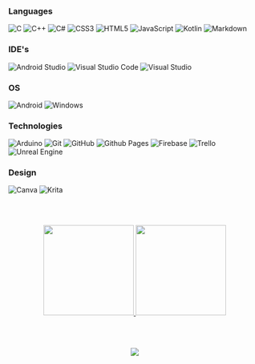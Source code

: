 ### Languages

![C](https://img.shields.io/badge/c-%2300599C.svg?style=flat&logo=c&logoColor=white)
![C++](https://img.shields.io/badge/c++-%2300599C.svg?style=flat&logo=c%2B%2B&logoColor=white)
![C#](https://img.shields.io/badge/c%23-%23239120.svg?style=flat&logo=c-sharp&logoColor=white)
![CSS3](https://img.shields.io/badge/css3-%231572B6.svg?style=flat&logo=css3&logoColor=white)
![HTML5](https://img.shields.io/badge/html5-%23E34F26.svg?style=flat&logo=html5&logoColor=white)
![JavaScript](https://img.shields.io/badge/javascript-%23323330.svg?style=flat&logo=javascript&logoColor=%23F7DF1E)
![Kotlin](https://img.shields.io/badge/kotlin-%237F52FF.svg?style=flat&logo=kotlin&logoColor=white)
![Markdown](https://img.shields.io/badge/markdown-%23000000.svg?style=flat&logo=markdown&logoColor=white)

### IDE's

![Android Studio](https://img.shields.io/badge/Android%20Studio-3DDC84.svg?style=flat&logo=android-studio&logoColor=white)
![Visual Studio Code](https://img.shields.io/badge/Visual%20Studio%20Code-0078d7.svg?style=flat&logo=visual-studio-code&logoColor=white)
![Visual Studio](https://img.shields.io/badge/Visual%20Studio-5C2D91.svg?style=flat&logo=visual-studio&logoColor=white)

### OS

![Android](https://img.shields.io/badge/Android-3DDC84?style=flat&logo=android&logoColor=white)
![Windows](https://img.shields.io/badge/Windows-0078D6?style=flat&logo=windows&logoColor=white)

### Technologies

![Arduino](https://img.shields.io/badge/-Arduino-00979D?style=flat&logo=Arduino&logoColor=white)
![Git](https://img.shields.io/badge/git-%23F05033.svg?style=flat&logo=git&logoColor=white)
![GitHub](https://img.shields.io/badge/github-%23121011.svg?style=flat&logo=github&logoColor=white)
![Github Pages](https://img.shields.io/badge/github%20pages-121013?style=flat&logo=github&logoColor=white)
![Firebase](https://img.shields.io/badge/Firebase-039BE5?style=flat&logo=Firebase&logoColor=white)
![Trello](https://img.shields.io/badge/Trello-%23026AA7.svg?style=flat&logo=Trello&logoColor=white)
![Unreal Engine](https://img.shields.io/badge/unreal%20engine-%23313131.svg?style=flat&logo=unrealengine&logoColor=white)

### Design

![Canva](https://img.shields.io/badge/Canva-%2300C4CC.svg?style=flat&logo=Canva&logoColor=white)
![Krita](https://img.shields.io/badge/Krita-203759?style=flat&logo=krita&logoColor=EEF37B)


<br>
<br>

<p align="center">
  <a href="https://github.com/BRUNOO1545">
    <img height="180em" src="https://github-readme-stats.vercel.app/api?username=BRUNOO1545&show_icons=true&theme=radical&include_all_commits=true&count_private=true"/>
    <img height="180em" src="https://github-readme-stats.vercel.app/api/top-langs/?username=BRUNOO1545&show_icons=true&theme=radical&layout=compact&langs_count=6"/>
  </a>
</p>

<br>
<br>

<p align="center">
  <a href="https://github.com/BRUNOO1545"> 
    <img src="https://komarev.com/ghpvc/?username=BRUNOO1545&color=000000&style=flat)"/> 
  </a>
</p>
